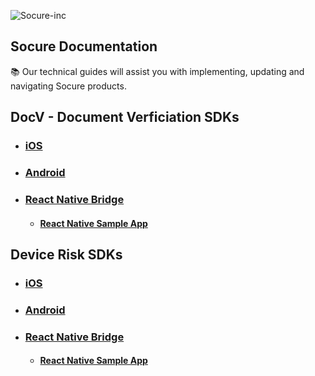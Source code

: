 ![Socure-inc](https://www.socure.com/hubfs/soc_logo.svg)

## Socure Documentation
:books: Our technical guides will assist you with implementing, updating and navigating Socure products.

## DocV - Document Verficiation SDKs

* ### [iOS](https://github.com/socure-inc/socure-docv-sdk-ios)
* ### [Android](https://github.com/socure-inc/socure-docv-sdk-android)

* ### [React Native Bridge](https://github.com/socure-inc/socure-docv-wrapper-react-native)
  * #### [React Native Sample App](https://github.com/socure-inc/socure-docv-demo-app-react-native)

## Device Risk SDKs

* ### [iOS](https://github.com/socure-inc/socure-ios-sdk/tree/master/Frameworks/DeviceRisk)
* ### [Android](https://github.com/socure-inc/socure-android-sdk/tree/master/DeviceRiskSDK)

* ### [React Native Bridge](https://github.com/socure-inc/Socure-DeviceRisk-React-sdk)
  * #### [React Native Sample App](https://github.com/socure-inc/Socure-DeviceRisk-React-sdk/tree/main/example)


